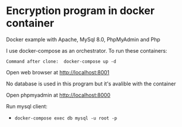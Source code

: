 # Encryption program in docker container

Docker example with Apache, MySql 8.0, PhpMyAdmin and Php


I use docker-compose as an orchestrator. To run these containers:

```
Command after clone:  docker-compose up -d
```


Open web browser at [http://localhost:8001](http://localhost:8001)


No database is used in this program but it's avalible with the container

Open phpmyadmin at [http://localhost:8000](http://localhost:8000)

Run mysql client:

- `docker-compose exec db mysql -u root -p` 


